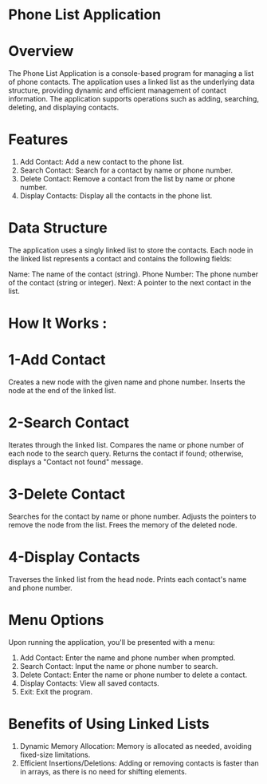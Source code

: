 # Phone List Application
# Overview
The Phone List Application is a console-based program for managing a list of phone contacts. The application uses a linked list as the underlying data structure, providing dynamic and efficient management of contact information. The application supports operations such as adding, searching, deleting, and displaying contacts.

# Features
1. Add Contact: Add a new contact to the phone list.
2. Search Contact: Search for a contact by name or phone number.
3. Delete Contact: Remove a contact from the list by name or phone number.
4. Display Contacts: Display all the contacts in the phone list.
# Data Structure
The application uses a singly linked list to store the contacts. Each node in the linked list represents a contact and contains the following fields:

Name: The name of the contact (string).
Phone Number: The phone number of the contact (string or integer).
Next: A pointer to the next contact in the list.
# How It Works : 

# 1-Add Contact
Creates a new node with the given name and phone number.
Inserts the node at the end of the linked list.
# 2-Search Contact
Iterates through the linked list.
Compares the name or phone number of each node to the search query.
Returns the contact if found; otherwise, displays a "Contact not found" message.
# 3-Delete Contact
Searches for the contact by name or phone number.
Adjusts the pointers to remove the node from the list.
Frees the memory of the deleted node.
# 4-Display Contacts
Traverses the linked list from the head node.
Prints each contact's name and phone number.

# Menu Options
Upon running the application, you'll be presented with a menu:

1. Add Contact: Enter the name and phone number when prompted.
2. Search Contact: Input the name or phone number to search.
3. Delete Contact: Enter the name or phone number to delete a contact.
4. Display Contacts: View all saved contacts.
5. Exit: Exit the program.

# Benefits of Using Linked Lists
1. Dynamic Memory Allocation: Memory is allocated as needed, avoiding fixed-size limitations.
2. Efficient Insertions/Deletions: Adding or removing contacts is faster than in arrays, as there is no need for shifting elements.

